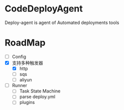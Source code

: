 # CodeDeployAgent
Deploy-agent is agent of Automated deployments tools


# RoadMap

- [ ] Config
- [x] 支持多种触发器
	- [x] http
	- [ ] sqs
	- [ ] aliyun
- [ ] Runner
	- [ ] Task State Machine
	- [ ] parse deploy.yml
	- [ ] plugins
